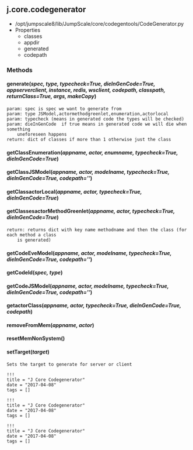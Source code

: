 <!-- toc -->
## j.core.codegenerator

- /opt/jumpscale8/lib/JumpScale/core/codegentools/CodeGenerator.py
- Properties
    - classes
    - appdir
    - generated
    - codepath

### Methods

#### generate(*spec, type, typecheck=True, dieInGenCode=True, appserverclient, instance, redis, wsclient, codepath, classpath, returnClass=True, args, makeCopy*) 

```
param: spec is spec we want to generate from
param: type JSModel,actormethodgreenlet,enumeration,actorlocal
param: typecheck (means in generated code the types will be checked)
param: dieInGenCode  if true means in generated code we will die when something
    uneforeseen happens
return: dict of classes if more than 1 otherwise just the class

```

#### getClassEnumeration(*appname, actor, enumname, typecheck=True, dieInGenCode=True*) 

#### getClassJSModel(*appname, actor, modelname, typecheck=True, dieInGenCode=True, codepath=''*) 

#### getClassactorLocal(*appname, actor, typecheck=True, dieInGenCode=True*) 

#### getClassesactorMethodGreenlet(*appname, actor, typecheck=True, dieInGenCode=True*) 

```
return: returns dict with key name methodname and then the class (for each method a class
    is generated)

```

#### getCodeEveModel(*appname, actor, modelname, typecheck=True, dieInGenCode=True, codepath=''*) 

#### getCodeId(*spec, type*) 

#### getCodeJSModel(*appname, actor, modelname, typecheck=True, dieInGenCode=True, codepath=''*) 

#### getactorClass(*appname, actor, typecheck=True, dieInGenCode=True, codepath*) 

#### removeFromMem(*appname, actor*) 

#### resetMemNonSystem() 

#### setTarget(*target*) 

```
Sets the target to generate for server or client

```


```
!!!
title = "J Core Codegenerator"
date = "2017-04-08"
tags = []
```

```
!!!
title = "J Core Codegenerator"
date = "2017-04-08"
tags = []
```

```
!!!
title = "J Core Codegenerator"
date = "2017-04-08"
tags = []
```
